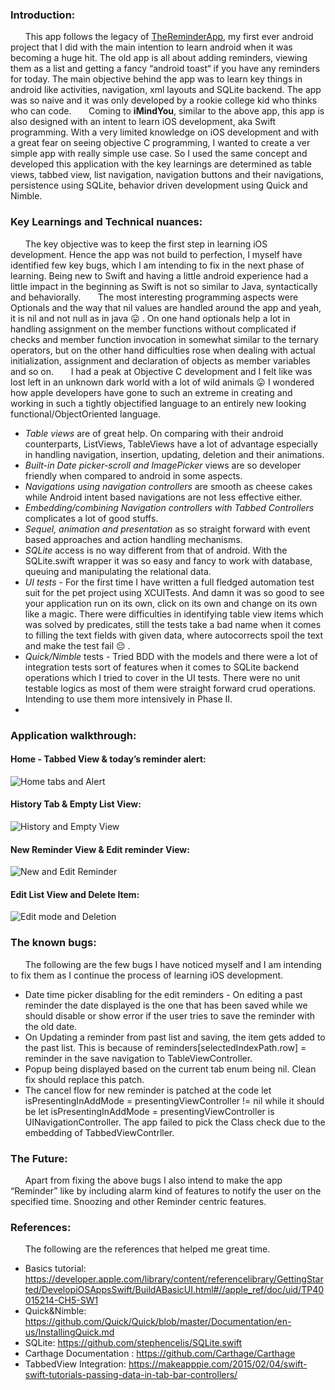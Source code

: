 ### Introduction:
&nbsp;&nbsp;&nbsp;&nbsp;&nbsp;&nbsp;This app follows the legacy of [TheReminderApp](https://github.com/rajagopal28/TheReminderApp), my first ever android project that I did with the main intention to learn android when it was becoming a huge hit. The old app is all about adding reminders, viewing them as a list and getting a fancy “android toast“ if you have any reminders for today. The main objective behind the app was to learn key things in android like activities, navigation, xml layouts and SQLite backend. The app was so naive and it was only developed by a rookie college kid who thinks who can code.
&nbsp;&nbsp;&nbsp;&nbsp;&nbsp;&nbsp;Coming to **iMindYou**, similar to the above app, this app is also designed with an intent to learn iOS development, aka Swift programming. With a very limited knowledge on iOS development and with a great fear on seeing objective C programming, I wanted to create a ver simple app with really simple use case. So I used the same concept and developed this application with the key learnings are determined as table views, tabbed view, list navigation, navigation buttons and their navigations, persistence using SQLite, behavior driven development using Quick and Nimble.
### Key Learnings and Technical nuances:
&nbsp;&nbsp;&nbsp;&nbsp;&nbsp;&nbsp;The key objective was to keep the first step in learning iOS development. Hence the app was not build to perfection, I myself have identified few key bugs, which I am intending to fix in the next phase of learning. Being new to Swift and having a little android experience had a little impact in the beginning as Swift is not so similar to Java, syntactically and behaviorally.
&nbsp;&nbsp;&nbsp;&nbsp;&nbsp;&nbsp;The most interesting programming aspects were Optionals and the way that nil values are handled around the app and yeah, it is nil and not null as in java 😛 . On one hand optionals help a lot in handling assignment on the member functions without complicated if checks and member function invocation in somewhat similar to the ternary operators, but on the other hand difficulties rose when dealing with actual initialization, assignment and declaration of objects as member variables and so on.
&nbsp;&nbsp;&nbsp;&nbsp;&nbsp;&nbsp;I had a peak at Objective C development and I felt like was lost left in an unknown dark world with a lot of wild animals 😛 I wondered how apple developers have gone to such an extreme in creating and working in such a tightly objectified language to an entirely new looking functional/ObjectOriented language.

- *Table views* are of great help. On comparing with their android counterparts, ListViews, TableViews have a lot of advantage especially in handling navigation, insertion, updating, deletion and their animations.
- *Built-in Date picker-scroll and ImagePicker* views are so developer friendly when compared to android in some aspects.
- *Navigations using navigation controllers* are smooth as cheese cakes while Android intent based navigations are not less effective either.
- *Embedding/combining Navigation controllers with Tabbed Controllers* complicates a lot of good stuffs.
- *Sequel, animation and presentation* as so straight forward with event based approaches and action handling mechanisms.
-  *SQLite* access is no way different from that of android. With the SQLite.swift wrapper it was so easy and fancy to work with database, queuing and manipulating the relational data.
- *UI tests* - For the first time I have written a full fledged automation test suit for the pet project using XCUITests. And damn it was so good to see your application run on its own, click on its own and change on its own like a magic. There were difficulties in identifying table view items which was solved by predicates, still the tests take a bad name when it comes to filling the text fields with given data, where autocorrects spoil the text and make the test fail 😔 .
- *Quick/Nimble* tests - Tried BDD with the models and there were a lot of integration tests sort of features when it comes to SQLite backend operations which I tried to cover in the UI tests. There were no unit testable logics as most of them were straight forward crud operations. Intending to use them more intensively in Phase II.
-
### Application walkthrough:
#### Home - Tabbed View & today’s reminder alert:
![Home tabs and Alert](https://file.ac/5dcUU4USKUY/image1.png)
#### History Tab & Empty List View:
![History and Empty View](https://file.ac/5dcUU4USKUY/image2.png)
#### New Reminder View & Edit reminder View:
![New and Edit Reminder](https://file.ac/5dcUU4USKUY/image3.png)
#### Edit List View and Delete Item:
![Edit mode and Deletion](https://file.ac/5dcUU4USKUY/image4.png)
### The known bugs:
&nbsp;&nbsp;&nbsp;&nbsp;&nbsp;&nbsp;The following are the few bugs I have noticed myself and I am intending to fix them as I continue the process of learning iOS development.
- Date time picker disabling for the edit reminders - On editing a past reminder the date displayed is the one that has been saved while we should disable or show error if the user tries to save the reminder with the old date.
- On Updating a reminder from past list and saving, the item gets added to the past list. This is because of  reminders[selectedIndexPath.row] = reminder in the save navigation to TableViewController.
- Popup being displayed based on the current tab enum being nil. Clean fix should replace this patch.
- The cancel flow for new reminder is patched at the code  let isPresentingInAddMode = presentingViewController != nil while it should be let isPresentingInAddMode = presentingViewController is UINavigationController. The app failed to pick the Class check due to the embedding of TabbedViewContrller.

### The Future:
&nbsp;&nbsp;&nbsp;&nbsp;&nbsp;&nbsp;Apart from fixing the above bugs I also intend to make the app “Reminder” like by including alarm kind of features to notify the user on the specified time. Snoozing and other Reminder centric features.
### References:
&nbsp;&nbsp;&nbsp;&nbsp;&nbsp;&nbsp;The following are the references that helped me great time.
- Basics tutorial: https://developer.apple.com/library/content/referencelibrary/GettingStarted/DevelopiOSAppsSwift/BuildABasicUI.html#//apple_ref/doc/uid/TP40015214-CH5-SW1
- Quick&Nimble:  https://github.com/Quick/Quick/blob/master/Documentation/en-us/InstallingQuick.md
- SQLite:  https://github.com/stephencelis/SQLite.swift
- Carthage Documentation : https://github.com/Carthage/Carthage
- TabbedView Integration: https://makeapppie.com/2015/02/04/swift-swift-tutorials-passing-data-in-tab-bar-controllers/
